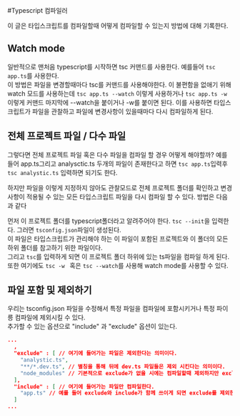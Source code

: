 #Typescript 컴파일러

이 글은 타입스크립트를 컴파일할때 어떻게 컴파일할 수 있는지 방법에 대해 기록한다.

## Watch mode

일반적으로 맨처음 typescript를 시작하면 tsc 커맨드를 사용한다. 예를들어 ```tsc app.ts```를 사용한다.    
이 방법은 파일을 변경할때마다 tsc를 커맨드를 사용해야한다. 이 불편함을 없애기 위해 watch 모드를 사용하는데 
```tsc app.ts --watch``` 이렇게 사용하거나 ```tsc app.ts -w``` 이렇게 커맨드 마지막에 --watch을 붙이거나 -w를 붙이면 된다. 
이를 사용하면 타입스크립트가 파일을 관찰하고 파일에 변경사항이 있을때마다 다시 컴파일하게 된다. 

## 전체 프로젝트 파일 / 다수 파일 

그렇다면 전체 프로젝트 파일 혹은 다수 파일을 컴파일 할 경우 어떻게 해야할까?
예를 들어 app.ts그리고 analysctic.ts 두개의 파일이 존재한다고 하면 ```tsc app.ts```입력후 ```tsc analystic.ts``` 입력하면 되기도 한다. 


하지만 파일을 이렇게 지정하지 않아도 관찰모드로 전체 프로젝트 폴더를 확인하고 변경사항이 적용될 수 있는 모든 타입스크립트 파일을 다시 컴파일 할 수 있다. 방법은 다음과 같다 


먼저 이 프로젝트 폴더를 typescript폴더라고 알려주어야 한다. ```tsc --init```을 입력한다. 그러면 ```tsconfig.json```파일이 생성된다.   
이 파일은 타입스크립트가 관리해야 하는 이 파일이 포함된 프로젝트와 이 폴더의 모든 하위 폴더를 참고하기 위한 파일이다.  
그리고 ```tsc```를 입력하게 되면 이 프로젝트 폴더 하위에 있는 ts파일을 컴파일 하게 된다.  
또한 여기에도 ```tsc -w ``` 혹은 ```tsc --watch```를 사용해 watch mode를 사용할 수 있다. 

## 파일 포함 및 제외하기 

우리는 tsconfig.json 파일을 수정해서 특정 파일을 컴파일에 포함시키거나 특정 파이릉 컴파일에 제외시킬 수 있다.   
추가할 수 있는 옵션으로 "include" 과 "exclude" 옵션이 있는다. 
```json
...
  ,
  "exclude" : [ // 여기에 들어가는 파일은 제외한다는 의미이다. 
    "analystic.ts", 
    "**/*.dev.ts", // 별칭을 통해 뒤에 dev.ts 파일들은 제외 시킨다는 의미이다. 
    "node_modules" // 기본적으로 exclude가 없을 시에는 컴파일할때 제외하지만 exclude가 옵션에 들어가게 되면 반드시 들어가야한다. 
  ],
  "include" : [ // 여기에 들어가는 파일만 컴파일한다. 
    "app.ts" // 예를 들어 exclude와 include가 함께 쓰이게 되면 exclude를 제외한 채 include를 컴파일 한다. 
  ]
...
```
